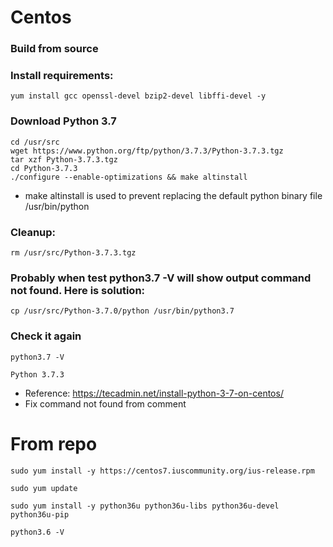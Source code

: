 # Centos
### Build from source

### Install requirements:
```
yum install gcc openssl-devel bzip2-devel libffi-devel -y
```

### Download Python 3.7
```
cd /usr/src
wget https://www.python.org/ftp/python/3.7.3/Python-3.7.3.tgz
tar xzf Python-3.7.3.tgz
cd Python-3.7.3
./configure --enable-optimizations && make altinstall
```

- make altinstall is used to prevent replacing the default python binary file /usr/bin/python

### Cleanup: 
```
rm /usr/src/Python-3.7.3.tgz
```

### Probably when test python3.7 -V will show output command not found. Here is solution:
```
cp /usr/src/Python-3.7.0/python /usr/bin/python3.7
```
### Check it again
```
python3.7 -V

Python 3.7.3
```

- Reference: https://tecadmin.net/install-python-3-7-on-centos/ 
- Fix command not found from comment


# From repo
``` 
sudo yum install -y https://centos7.iuscommunity.org/ius-release.rpm
```

``` 
sudo yum update 
```

``` 
sudo yum install -y python36u python36u-libs python36u-devel python36u-pip
```

```
python3.6 -V
```
